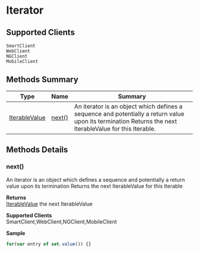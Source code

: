 #  Iterator

## **Supported Clients**

    SmartClient
    WebClient
    NGClient
    MobileClient

## Methods Summary

| Type                                                  | Name                    | Summary                                                                                                           |
| ----------------------------------------------------- | ----------------------- | ----------------------------------------------------------------------------------------------------------------- |
| [IterableValue](./IterableValue.md) | [next()](Iterator.md#next)                   | An iterator is an object which defines a sequence and potentially a return value upon its termination Returns the next IterableValue  for this Iterable.                                    |

## Methods Details

### next()

An iterator is an object which defines a sequence and potentially a return value upon its termination
Returns the next IterableValue  for this Iterable


**Returns**\
[IterableValue](./IterableValue.md) the next IterableValue

**Supported Clients**\
SmartClient,WebClient,NGClient,MobileClient

**Sample**

```javascript
for(var entry of set.value()) {}
```

